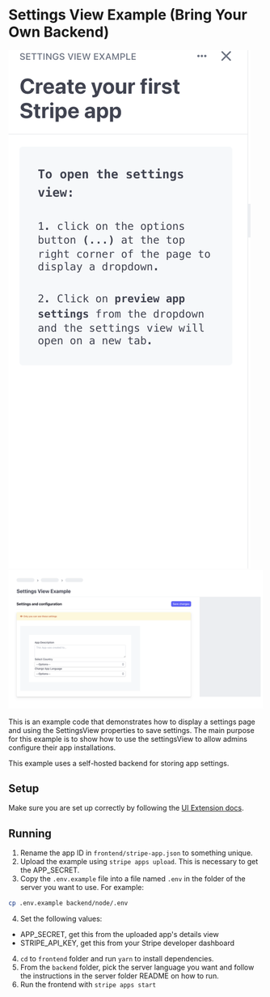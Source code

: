 # Settings View Example (Bring Your Own Backend)

![screenshot](./screenshot-1.png)
![screenshot2](Screenshot-2.png)

This is an example code that demonstrates how to display a settings page and using the SettingsView properties to save settings. The main purpose for this example is to show how to use the settingsView to allow admins configure their app installations.

This example uses a self-hosted backend for storing app settings.

## Setup

Make sure you are set up correctly by following the [UI Extension docs](https://stripe.com/docs/stripe-apps).

## Running

1. Rename the app ID in `frontend/stripe-app.json` to something unique.
2. Upload the example using `stripe apps upload`. This is necessary to get the APP_SECRET.
3. Copy the `.env.example` file into a file named `.env` in the folder of the server you want to use. For example:
```bash
cp .env.example backend/node/.env
```
4.  Set the following values:
   - APP_SECRET, get this from the uploaded app's details view
   - STRIPE_API_KEY, get this from your Stripe developer dashboard
4. `cd` to `frontend` folder and run `yarn` to install dependencies.
6. From the `backend` folder, pick the server language you want and follow the instructions in the server folder README on how to run.
7. Run the frontend with `stripe apps start`
